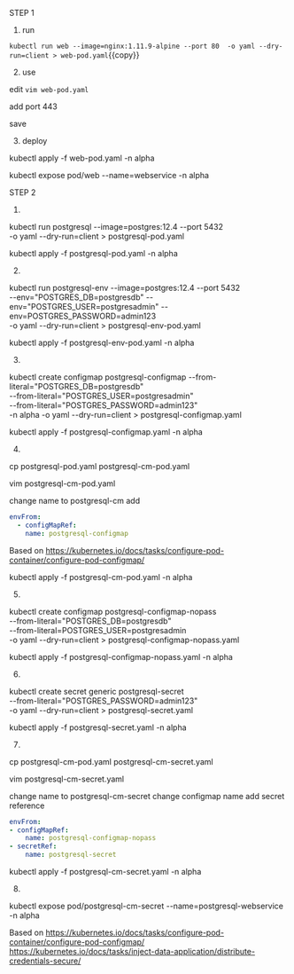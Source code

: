STEP 1

1. run

`kubectl run web --image=nginx:1.11.9-alpine --port 80  -o yaml --dry-run=client > web-pod.yaml`{{copy}}


2. use

edit `vim web-pod.yaml`

add port 443

save 

3. deploy

kubectl apply -f web-pod.yaml -n alpha

kubectl expose pod/web --name=webservice -n alpha


STEP 2

1. 

kubectl run postgresql --image=postgres:12.4 --port 5432  \
-o yaml --dry-run=client > postgresql-pod.yaml

kubectl apply -f postgresql-pod.yaml -n alpha


2. 

kubectl run postgresql-env --image=postgres:12.4 --port 5432  \
  --env="POSTGRES_DB=postgresdb" --env="POSTGRES_USER=postgresadmin" --env=POSTGRES_PASSWORD=admin123 \
  -o yaml --dry-run=client  > postgresql-env-pod.yaml

kubectl apply -f postgresql-env-pod.yaml -n alpha

3. 

kubectl create configmap postgresql-configmap   --from-literal="POSTGRES_DB=postgresdb"  \
  --from-literal="POSTGRES_USER=postgresadmin" \
  --from-literal="POSTGRES_PASSWORD=admin123" \
  -n alpha -o yaml --dry-run=client > postgresql-configmap.yaml

kubectl apply -f postgresql-configmap.yaml -n alpha


4. 


cp postgresql-pod.yaml postgresql-cm-pod.yaml

vim postgresql-cm-pod.yaml

change name to postgresql-cm
add  
```yaml
envFrom:
  - configMapRef:
    name: postgresql-configmap
```
Based on 
https://kubernetes.io/docs/tasks/configure-pod-container/configure-pod-configmap/

kubectl apply -f postgresql-cm-pod.yaml -n alpha

5. 

kubectl create configmap postgresql-configmap-nopass \
  --from-literal="POSTGRES_DB=postgresdb" \
  --from-literal=POSTGRES_USER=postgresadmin \
  -o yaml --dry-run=client > postgresql-configmap-nopass.yaml

kubectl apply -f postgresql-configmap-nopass.yaml -n alpha


6.

kubectl create secret generic postgresql-secret \
--from-literal="POSTGRES_PASSWORD=admin123"  \
-o yaml  --dry-run=client  > postgresql-secret.yaml


kubectl apply -f postgresql-secret.yaml -n alpha

7.

cp  postgresql-cm-pod.yaml postgresql-cm-secret.yaml

vim postgresql-cm-secret.yaml

change name to postgresql-cm-secret
change configmap name
add secret reference

```yaml
envFrom:
- configMapRef:
    name: postgresql-configmap-nopass
- secretRef:
    name: postgresql-secret
```

kubectl apply -f  postgresql-cm-secret.yaml  -n alpha

8. 

kubectl expose pod/postgresql-cm-secret --name=postgresql-webservice -n alpha

Based on 
https://kubernetes.io/docs/tasks/configure-pod-container/configure-pod-configmap/
https://kubernetes.io/docs/tasks/inject-data-application/distribute-credentials-secure/

